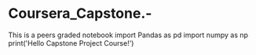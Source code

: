 # Coursera_Capstone.-
This is a peers graded notebook
import Pandas as pd
import numpy as np
print('Hello Capstone Project Course!')
